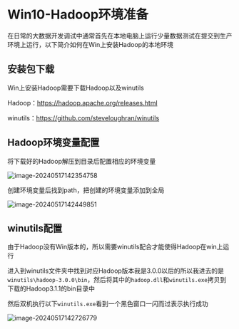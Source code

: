 # Win10-Hadoop环境准备

在日常的大数据开发调试中通常首先在本地电脑上运行少量数据测试在提交到生产环境上运行，以下简介如何在Win上安装Hadoop的本地环境

## 安装包下载

Win上安装Hadoop需要下载Hadoop以及winutils

Hadoop：https://hadoop.apache.org/releases.html

winutils：https://github.com/steveloughran/winutils

## Hadoop环境变量配置

将下载好的Hadoop解压到目录后配置相应的环境变量

![image-20240517142354758](E:\one-drive-data\OneDrive\CSDN\Windos\images\image-20240517142354758.png)

创建环境变量后找到path，把创建的环境变量添加到全局

![image-20240517142449851](E:\one-drive-data\OneDrive\CSDN\Windos\images\image-20240517142449851.png)

## winutils配置

由于Hadoop没有Win版本的，所以需要winutils配合才能使得Hadoop在win上运行

进入到winutils文件夹中找到对应Hadoop版本我是3.0.0以后的所以我进去的是`winutils\hadoop-3.0.0\bin`，然后将其中的`hadoop.dll`和`winutils.exe`拷贝到下载的Hadoop3.1.1的bin目录中

然后双机执行以下`winutils.exe`看到一个黑色窗口一闪而过表示执行成功

![image-20240517142726779](E:\one-drive-data\OneDrive\CSDN\Windos\images\image-20240517142726779.png)

